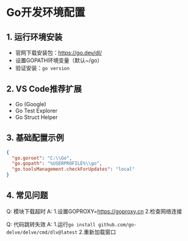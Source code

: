 # Go开发环境配置

## 1. 运行环境安装
- 官网下载安装包：https://go.dev/dl/
- 设置GOPATH环境变量（默认~/go）
- 验证安装：`go version`

## 2. VS Code推荐扩展
- Go (Google)
- Go Test Explorer
- Go Struct Helper

## 3. 基础配置示例
```json
{
  "go.goroot": "C:\\Go",
  "go.gopath": "%USERPROFILE%\\go",
  "go.toolsManagement.checkForUpdates": "local"
}
```

## 4. 常见问题
Q: 模块下载超时
A: 1.设置GOPROXY=https://goproxy.cn 2.检查网络连接

Q: 代码跳转失效
A: 1.运行`go install github.com/go-delve/delve/cmd/dlv@latest` 2.重新加载窗口